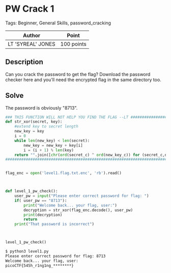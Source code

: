 # PW Crack 1

Tags: Beginner, General Skills, password_cracking

| Author | Point    |
| ------ | -------- |
| LT 'SYREAL' JONES | 100 points |

## Description

Can you crack the password to get the flag?
Download the password checker here and you'll need the encrypted flag in the same directory too.

## Solve

The password is obviously "8713".

```python
### THIS FUNCTION WILL NOT HELP YOU FIND THE FLAG --LT ########################
def str_xor(secret, key):
    #extend key to secret length
    new_key = key
    i = 0
    while len(new_key) < len(secret):
        new_key = new_key + key[i]
        i = (i + 1) % len(key)        
    return "".join([chr(ord(secret_c) ^ ord(new_key_c)) for (secret_c,new_key_c) in zip(secret,new_key)])
###############################################################################


flag_enc = open('level1.flag.txt.enc', 'rb').read()



def level_1_pw_check():
    user_pw = input("Please enter correct password for flag: ")
    if( user_pw == "8713"):
        print("Welcome back... your flag, user:")
        decryption = str_xor(flag_enc.decode(), user_pw)
        print(decryption)
        return
    print("That password is incorrect")



level_1_pw_check()
```

```bash
$ python3 level1.py          
Please enter correct password for flag: 8713
Welcome back... your flag, user:
picoCTF{545h_r1ng1ng_********}
```
